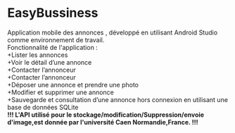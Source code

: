 # EasyBussiness
Application mobile des annonces , développé en utilisant Android Studio comme environnement de travail.<br>
Fonctionnalité de l'application : <br>
+Lister les annonces<br>
+Voir le détail d’une annonce <br>
+Contacter l’annonceur <br>
+Contacter l’annonceur <br>
+Déposer une annonce  et prendre une photo <br>
+Modifier et supprimer une annonce <br>
+Sauvegarde et consultation d’une annonce hors connexion en utilisant une base de données SQLite<br>
<strong>
!!! L'API utilisé pour le stockage/modification/Suppression/envoie d'image,est donnée par l'université Caen Normandie,France. !!!
